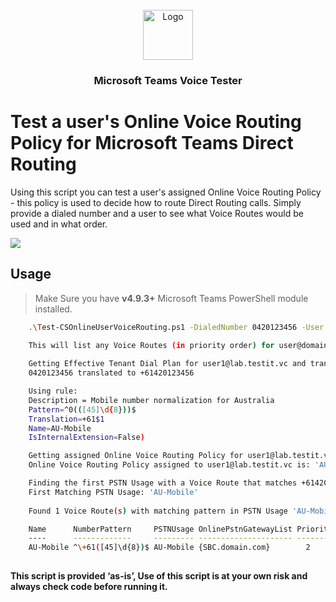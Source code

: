 <!-- PROJECT LOGO -->
<br />
<div align="center">
  <a href="https://testit.vc/">
    <img src="https://testit.vc/wp-content/uploads/2023/11/logo.png" alt="Logo" width="80" height="80">
  </a>
  <h3 align="center">Microsoft Teams Voice Tester</h3>
</div>

# Test a user's Online Voice Routing Policy for Microsoft Teams Direct Routing

Using this script you can test a user's assigned Online Voice Routing Policy - this policy is used to decide how to route Direct Routing calls. 
Simply provide a dialed number and a user to see what Voice Routes would be used and in what order.

![](https://testit.vc/wp-content/uploads/2023/11/MSTeamsVoiceTester.png)

## Usage

> Make Sure you have **v4.9.3+** Microsoft Teams PowerShell module installed.
> 
```sh    
    .\Test-CSOnlineUserVoiceRouting.ps1 -DialedNumber 0420123456 -User user@domain.com
   
    This will list any Voice Routes (in priority order) for user@domain.com calling 0420123456

    Getting Effective Tenant Dial Plan for user1@lab.testit.vc and translating number...
    0420123456 translated to +61420123456

    Using rule:
	Description = Mobile number normalization for Australia
	Pattern=^0(([45]\d{8}))$
	Translation=+61$1
	Name=AU-Mobile
	IsInternalExtension=False)

    Getting assigned Online Voice Routing Policy for user1@lab.testit.vc...
    Online Voice Routing Policy assigned to user1@lab.testit.vc is: 'AU-International-Calling'

    Finding the first PSTN Usage with a Voice Route that matches +61420123456...
    First Matching PSTN Usage: 'AU-Mobile'
    
    Found 1 Voice Route(s) with matching pattern in PSTN Usage 'AU-Mobile', listing in priority order...

    Name      NumberPattern     PSTNUsage OnlinePstnGatewayList Priority
    ----      -------------     --------- --------------------- --------
    AU-Mobile ^\+61([45]\d{8})$ AU-Mobile {SBC.domain.com}        2
    
```

**This script is provided ‘as-is’, Use of this script is at your own risk and always check code before running it.**
